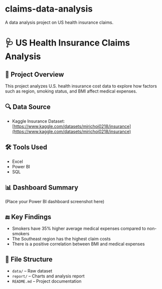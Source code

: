 # claims-data-analysis
A data analysis project on US health insurance claims.
# 🩺 US Health Insurance Claims Analysis

## 📌 Project Overview
This project analyzes U.S. health insurance cost data to explore how factors such as region, smoking status, and BMI affect medical expenses.

## 🔍 Data Source
- Kaggle Insurance Dataset: [https://www.kaggle.com/datasets/mirichoi0218/insurance](https://www.kaggle.com/datasets/mirichoi0218/insurance)

## 🛠️ Tools Used
- Excel  
- Power BI  
- SQL  

## 📊 Dashboard Summary
(Place your Power BI dashboard screenshot here)

## 🔚 Key Findings
- Smokers have 35% higher average medical expenses compared to non-smokers  
- The Southeast region has the highest claim costs  
- There is a positive correlation between BMI and medical expenses  

## 📁 File Structure
- `data/` – Raw dataset  
- `report/` – Charts and analysis report  
- `README.md` – Project documentation  
